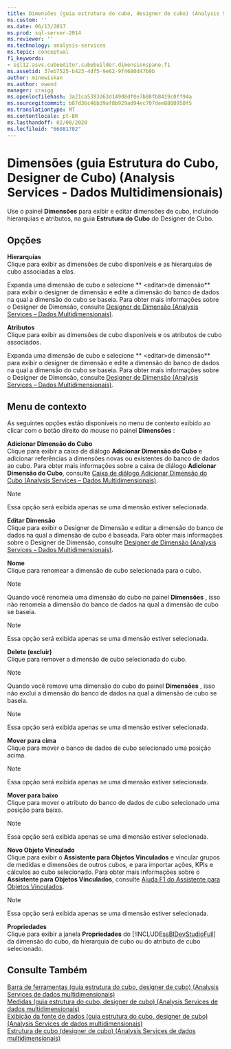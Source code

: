 ```yaml
---
title: Dimensões (guia estrutura do cubo, designer de cubo) (Analysis Services-dados multidimensionais) | Microsoft Docs
ms.custom: ''
ms.date: 06/13/2017
ms.prod: sql-server-2014
ms.reviewer: ''
ms.technology: analysis-services
ms.topic: conceptual
f1_keywords:
- sql12.asvs.cubeeditor.cubebuilder.dimensionspane.f1
ms.assetid: 37eb7525-b423-4df5-9e62-9f4680d47b9b
author: minewiskan
ms.author: owend
manager: craigg
ms.openlocfilehash: 3a21ca5383d63d14908df0e7b08fb8419c0ff94a
ms.sourcegitcommit: b87d36c46b39af8b929ad94ec707dee8800950f5
ms.translationtype: MT
ms.contentlocale: pt-BR
ms.lasthandoff: 02/08/2020
ms.locfileid: "66081702"
---
```

# <a name="dimensions-cube-structure-tab-cube-designer-analysis-services---multidimensional-data"></a>Dimensões (guia Estrutura do Cubo, Designer de Cubo) (Analysis Services - Dados Multidimensionais)
  Use o painel **Dimensões** para exibir e editar dimensões de cubo, incluindo hierarquias e atributos, na guia **Estrutura do Cubo** do Designer de Cubo.  
  
## <a name="options"></a>Opções  
 **Hierarquias**  
 Clique para exibir as dimensões de cubo disponíveis e as hierarquias de cubo associadas a elas.  
  
 Expanda uma dimensão de cubo e selecione ** \<editar>de dimensão** para exibir o designer de dimensão e edite a dimensão do banco de dados na qual a dimensão do cubo se baseia. Para obter mais informações sobre o Designer de Dimensão, consulte [Designer de Dimensão &#40;Analysis Services – Dados Multidimensionais&#41;](dimension-designer-analysis-services-multidimensional-data.md).  
  
 **Atributos**  
 Clique para exibir as dimensões de cubo disponíveis e os atributos de cubo associados.  
  
 Expanda uma dimensão de cubo e selecione ** \<editar>de dimensão** para exibir o designer de dimensão e edite a dimensão do banco de dados na qual a dimensão do cubo se baseia. Para obter mais informações sobre o Designer de Dimensão, consulte [Designer de Dimensão &#40;Analysis Services – Dados Multidimensionais&#41;](dimension-designer-analysis-services-multidimensional-data.md).  
  
## <a name="context-menu"></a>Menu de contexto  
 As seguintes opções estão disponíveis no menu de contexto exibido ao clicar com o botão direito do mouse no painel **Dimensões** :  
  
 **Adicionar Dimensão do Cubo**  
 Clique para exibir a caixa de diálogo **Adicionar Dimensão do Cubo** e adicionar referências a dimensões novas ou existentes do banco de dados ao cubo. Para obter mais informações sobre a caixa de diálogo **Adicionar Dimensão do Cubo**, consulte [Caixa de diálogo Adicionar Dimensão do Cubo &#40;Analysis Services – Dados Multidimensionais&#41;](add-cube-dimension-dialog-box-analysis-services-multidimensional-data.md).  
  
> [!NOTE]  
>  Essa opção será exibida apenas se uma dimensão estiver selecionada.  
  
 **Editar Dimensão**  
 Clique para exibir o Designer de Dimensão e editar a dimensão do banco de dados na qual a dimensão de cubo é baseada. Para obter mais informações sobre o Designer de Dimensão, consulte [Designer de Dimensão &#40;Analysis Services – Dados Multidimensionais&#41;](dimension-designer-analysis-services-multidimensional-data.md).  
  
 **Nome**  
 Clique para renomear a dimensão de cubo selecionada para o cubo.  
  
> [!NOTE]  
>  Quando você renomeia uma dimensão do cubo no painel **Dimensões** , isso não renomeia a dimensão do banco de dados na qual a dimensão de cubo se baseia.  
  
> [!NOTE]  
>  Essa opção será exibida apenas se uma dimensão estiver selecionada.  
  
 **Delete (excluir)**  
 Clique para remover a dimensão de cubo selecionada do cubo.  
  
> [!NOTE]  
>  Quando você remove uma dimensão do cubo do painel **Dimensões** , isso não exclui a dimensão do banco de dados na qual a dimensão de cubo se baseia.  
  
> [!NOTE]  
>  Essa opção será exibida apenas se uma dimensão estiver selecionada.  
  
 **Mover para cima**  
 Clique para mover o banco de dados de cubo selecionado uma posição acima.  
  
> [!NOTE]  
>  Essa opção será exibida apenas se uma dimensão estiver selecionada.  
  
 **Mover para baixo**  
 Clique para mover o atributo do banco de dados de cubo selecionado uma posição para baixo.  
  
> [!NOTE]  
>  Essa opção será exibida apenas se uma dimensão estiver selecionada.  
  
 **Novo Objeto Vinculado**  
 Clique para exibir o **Assistente para Objetos Vinculados** e vincular grupos de medidas e dimensões de outros cubos, e para importar ações, KPIs e cálculos ao cubo selecionado. Para obter mais informações sobre o **Assistente para Objetos Vinculados**, consulte [Ajuda F1 do Assistente para Objetos Vinculados](linked-object-wizard-f1-help.md).  
  
> [!NOTE]  
>  Essa opção será exibida apenas se uma dimensão estiver selecionada.  
  
 **Propriedades**  
 Clique para exibir a janela **Propriedades** do [!INCLUDE[ssBIDevStudioFull](../includes/ssbidevstudiofull-md.md)] da dimensão do cubo, da hierarquia de cubo ou do atributo de cubo selecionado.  
  
## <a name="see-also"></a>Consulte Também  
 [Barra de ferramentas &#40;guia estrutura do cubo, designer de cubo&#41; &#40;Analysis Services de dados multidimensionais&#41;](toolbar-cube-structure-cube-designer-analysis-services-multidimensional-data.md)   
 [Medidas &#40;guia estrutura do cubo, designer de cubo&#41; &#40;Analysis Services de dados multidimensionais&#41;](measures-cube-structure-cube-designer-analysis-services-multidimensional-data.md)   
 [Exibição da fonte de dados &#40;guia estrutura do cubo, designer de cubo&#41; &#40;Analysis Services de dados multidimensionais&#41;](data-source-view-cube-designer-analysis-services-multidimensional-data.md)   
 [Estrutura de cubo &#40;designer de cubo&#41; &#40;Analysis Services de dados multidimensionais&#41;](cube-structure-cube-designer-analysis-services-multidimensional-data.md)  
  
  
